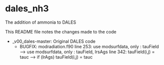 # dales_nh3
 The addition of ammonia to DALES
 
 This README file notes the changes made to the code
 
 - _v00_dales-master:
	Original DALES code
	* BUGFIX: modradiation.f90 
		line 253:	use modsurfdata,  only : tauField 
					--> use modsurfdata,  only : tauField, lrsAgs
		line 342: 	tauField(i,j) = tauc 
					--> if (lrAgs) tauField(i,j) = tauc
